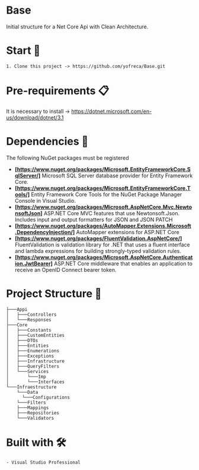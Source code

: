# Base

Initial structure for a Net Core Api with Clean Architecture.

# Start 🚀

    1. Clone this project -> https://github.com/yofreca/Base.git

# Pre-requirements 📋

It is necessary to install -> https://dotnet.microsoft.com/en-us/download/dotnet/3.1

# Dependencies 🤝

The following NuGet packages must be registered

- **[https://www.nuget.org/packages/Microsoft.EntityFrameworkCore.SqlServer/]** Microsoft SQL Server database provider for Entity Framework Core.
- **[https://www.nuget.org/packages/Microsoft.EntityFrameworkCore.Tools/]** Entity Framework Core Tools for the NuGet Package Manager Console in Visual Studio.
- **[https://www.nuget.org/packages/Microsoft.AspNetCore.Mvc.NewtonsoftJson]** ASP.NET Core MVC features that use Newtonsoft.Json. Includes input and output formatters for JSON and JSON PATCH
- **[https://www.nuget.org/packages/AutoMapper.Extensions.Microsoft.DependencyInjection/]** AutoMapper extensions for ASP.NET Core
- **[https://www.nuget.org/packages/FluentValidation.AspNetCore/]** FluentValidation is validation library for .NET that uses a fluent interface and lambda expressions for building strongly-typed validation rules.
- **[https://www.nuget.org/packages/Microsoft.AspNetCore.Authentication.JwtBearer]** ASP.NET Core middleware that enables an application to receive an OpenID Connect bearer token.

# Project Structure 🧱

```
├───Appi
│   ├───Controllers
│   └───Responses
├───Core
│   ├───Constants
│   ├───CustomEntities
│   ├───DTOs
│   ├───Entities
│   ├───Enumerations
│   ├───Exceptions
│   ├───Infrastructure
│   ├───QueryFilters
│   └───Services
│       └───Imp
│       └───Interfaces
└───Infraestructure
    └───Data
      └───Configurations
    └───Filters
    ├───Mappings
    ├───Repositories
    └───Validators

```

# Built with 🛠️

    - Visual Studio Professional
